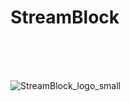# StreamBlock






<br>
<br>
<br>

![StreamBlock_logo_small](https://github.com/user-attachments/assets/817db0da-9c06-4d42-b9cc-019d15fc2542)

